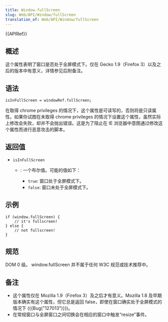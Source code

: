 ```yaml
---
title: Window.fullScreen
slug: Web/API/Window/fullScreen
translation_of: Web/API/Window/fullScreen
---
```

{{APIRef}}

## 概述

这个属性表明了窗口是否处于全屏模式下。仅在 Gecko 1.9（Firefox 3）以及之后的版本中有意义，详情参见后附备注。

## 语法

```plain
isInFullScreen = windowRef.fullScreen;
```

在取得 chrome privileges 的情况下，这个属性是可读写的，否则将是只读属性。如果你试图在未取得 chrome privileges 的情况下设置这个属性，虽然实际上修改会失败，却并不会抛出错误。这是为了阻止在 IE 浏览器中意图通过修改这个属性而进行恶意攻击的脚本。

## 返回值

- `isInFullScreen`
  - : 一个布尔值。可能的值如下：

    - `true`: 窗口处于全屏模式下。
    - `false`: 窗口未处于全屏模式下。

## 示例

```plain
if (window.fullScreen) {
    // it's fullscreen!
} else {
    // not fullscreen!
}
```

## 规范

DOM 0 级。 window\.fullScreen 并不属于任何 W3C 规范或技术推荐中。

## 备注

- 这个属性仅在 Mozilla 1.9（Firefox 3）及之后才有意义。Mozilla 1.8 及早期版本确实有这个属性，但它总是返回 false，即使在窗口确实处于全屏模式的情况下 ({{Bug("127013")}})。
- 在常规窗口与全屏窗口之间切换会在相应的窗口中触发“resize”事件。
